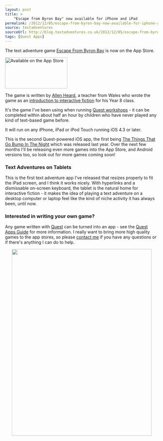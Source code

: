 ```yaml
---
layout: post
title: >
    "Escape from Byron Bay" now available for iPhone and iPad
permalink: /2012/12/05/escape-from-byron-bay-now-available-for-iphone-and-ipad/
source: textadventures
sourceUrl: http://blog.textadventures.co.uk/2012/12/05/escape-from-byron-bay-now-available-for-iphone-and-ipad/
tags: [Quest Apps]
---
```

The text adventure game <a href="http://www.textadventures.co.uk/review/450/">Escape From Byron Bay</a> is now on the App Store.

<a href="http://itunes.apple.com/app/id581694804"><img class="alignnone size-full wp-image-1966" alt="Available on the App Store" src="/images/2012/textadventuresblog.files.wordpress.com-2012-12-appstore.png" width="205" height="102" /></a>

The game is written by <a href="http://allenheard.wordpress.com/">Allen Heard</a>, a teacher from Wales who wrote the game as an <a href="http://allenheard.wordpress.com/2012/02/28/year-8-taste-interactive-fiction/">introduction to interactive fiction</a> for his Year 8 class.

It's the game I've been using when running <a title="Quest at Games Britannia" href="/2012/07/04/quest-at-games-britannia/">Quest workshops</a> - it can be completed within about half an hour by children who have never played any kind of text-based game before.

It will run on any iPhone, iPad or iPod Touch running iOS 4.3 or later.

This is the second Quest-powered iOS app, the first being <a href="http://www.textadventures.co.uk/review/346">The Things That Go Bump In The Night</a> which was released last year. Over the next few months I'll be releasing even more games into the App Store, and Android versions too, so look out for more games coming soon!
<h3>Text Adventures on Tablets</h3>
This is the first text adventure app I've released that resizes properly to fit the iPad screen, and I think it works nicely. With hyperlinks and a dismissable on-screen keyboard, the tablet is the natural home for interactive fiction - it makes the idea of playing a text adventure on a desktop computer or laptop feel like the kind of niche activity it has always been, until now.
<h3>Interested in writing your own game?</h3>
Any game written with <a href="http://www.textadventures.co.uk/quest/">Quest</a> can be turned into an app - see the <a href="http://www.textadventures.co.uk/apps/">Quest Apps Guide</a> for more information. I really want to bring more high quality games to the app stores, so please <a title="Contact us" href="http://www.textadventures.co.uk/help/contact-us/">contact me</a> if you have any questions or if there's anything I can do to help.
<p style="text-align:center;"><img class="aligncenter  wp-image-1678" title="Escape From Byron Bay on iPad" alt="" src="/images/2012/textadventuresblog.files.wordpress.com-2012-12-image.png" width="461" height="614" /></p>